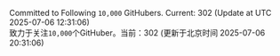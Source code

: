 Committed to Following `10,000` GitHubers. Current: <!-- FOLLOWING_COUNT -->302<!-- FOLLOWING_COUNT --> (Update at UTC <!-- LAST_UPDATED -->2025-07-06 12:31:06<!-- LAST_UPDATED -->)<br>
致力于关注`10,000`个GitHuber。当前：<!-- FOLLOWING_COUNT -->302<!-- FOLLOWING_COUNT --> (更新于北京时间 <!-- LAST_UPDATED_CST -->2025-07-06 20:31:06<!-- LAST_UPDATED_CST -->)
